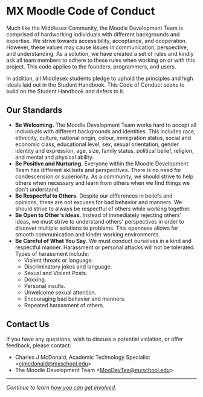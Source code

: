 # MX Moodle Code of Conduct
Much like the Middlesex Community, the Moodle Development Team is comprised of hardworking individuals with different backgrounds and expertise. We strive towards accessibility, acceptance, and cooperation. However, these values may cause issues in communication, perspective, and understanding. As a solution, we have created a set of rules and kindly ask all team members to adhere to these rules when working on or with this project. This code applies to the founders, programmers, and users.

In addition, all Middlesex students pledge to uphold the principles and high ideals laid out in the Student Handbook. This Code of Conduct seeks to build on the Student Handbook and defers to it.

## Our Standards
- **Be Welcoming.** The Moodle Development Team works hard to accept all individuals with different backgrounds and identities. This includes race, ethnicity, culture, national origin, colour, immigration status, social and economic class, educational level, sex, sexual orientation, gender identity and expression, age, size, family status, political belief, religion, and mental and physical ability. 
- **Be Positive and Nurturing.** Everyone within the Moodle Development Team has different skillsets and perspectives. There is no need for condescension or superiority. As a community, we should strive to help others when necessary and learn from others when we find things we don't understand. 
- **Be Respectful to Others.** Despite our differences in beliefs and opinions, these are not excuses for bad behavior and manners. We should strive to always be respectful of others while working together.
- **Be Open to Other's Ideas.** Instead of immediately rejecting others' ideas, we must strive to understand others' perspectives in order to discover multiple solutions to problems. This openness allows for smooth communication and kinder working environments.
- **Be Careful of What You Say.** We must conduct ourselves in a kind and respectful manner. Harassment or personal attacks will not be tolerated. Types of harassment include:
  - Violent threats or language.
  - Discriminatory jokes and language.
  - Sexual and Violent Posts.
  - Doxxing.
  - Personal insults.
  - Unwelcome sexual attention.
  - Encouraging bad behavior and manners.
  - Repeated harassment of others.

## Contact Us
If you have any questions, wish to discuss a potential violation, or offer feedback, please contact: 
- Charles J McDonald, Academic Technology Specialist \<cjmcdonald@mxschool.edu\>
- The Moodle Development Team \<MooDevTea@mxschool.edu\>

-----
*Continue to learn [how you can get involved.](/docs/CONTRIBUTING.md)*
